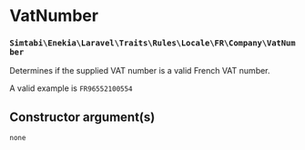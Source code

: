 # VatNumber
### `Simtabi\Enekia\Laravel\Traits\Rules\Locale\FR\Company\VatNumber`

Determines if the supplied VAT number is a valid French VAT number.

A valid example is `FR96552100554`

## Constructor argument(s)

```php
none
```